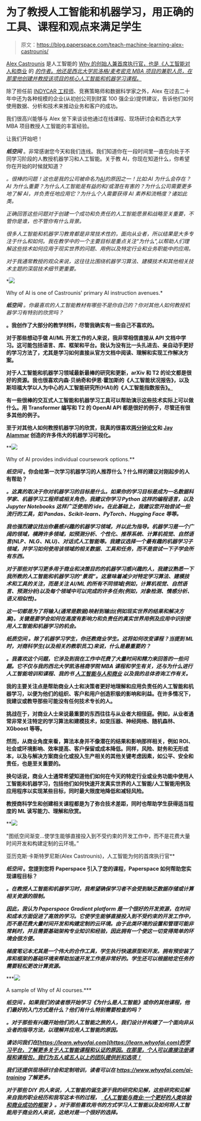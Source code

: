# 为了教授人工智能和机器学习，用正确的工具、课程和观点来满足学生

> 原文：<https://blog.paperspace.com/teach-machine-learning-alex-castrounis/>

[Alex Castrounis](https://www.whyofai.com/alex-castrounis) 是人工智能的 [Why 的创始人兼首席执行官，也是《人工智能对人和商业](https://www.whyofai.com/) 的 *[的作者。他还是西北大学凯洛格/麦考密克 MBA 项目的兼职人员，在那里他创建并教授该项目的核心人工智能和机器学习课程。](https://www.whyofai.com/ai-book)*

除了担任前 [INDYCAR 工程师](https://www.whyofai.com/blog/indycar-racing-to-business-success-using-ai-data)、竞赛策略师和数据科学家之外，Alex 在过去二十年中还为各种规模的企业(从初创公司到财富 100 强企业)提供建议，告诉他们如何使用数据、分析和技术来推动业务和客户的成功。

我们很高兴能够与 Alex 坐下来谈谈他通过在线课程、现场研讨会和西北大学 MBA 项目教授人工智能的丰富经验。

让我们开始吧！

***纸空间*** 。非常感谢您今天和我们连线。我们知道你在一段时间里一直在向处于不同学习阶段的人教授机器学习和人工智能。关于教 AI，你现在知道什么，你希望你在开始的时候就知道？

*。很棒的问题！这也是我的公司被命名为[AI](https://www.whyofai.com/)的原因之一！比如:AI 为什么会存在？AI 为什么重要？为什么人工智能是有益的和/或潜在有害的？为什么公司需要更多地了解 AI，并负责任地应用它？为什么个人需要获得 AI 素养和流畅度？诸如此类。*

*正确回答这些问题对于创建一个成功和负责任的人工智能愿景和战略至关重要，不管你是谁，也不管你有什么背景。*

*很多人工智能和机器学习教育都是非常技术性的，面向从业者，所以结果是大多专注于什么和如何。我在教学中的一个主要目标是重点关注“为什么”,以帮助人们理解这些技术如何应用于现实世界的问题、用例以及特定行业和业务职能中的应用。*

*对于我通常教授的观众来说，这往往比围绕机器学习算法、建模技术和其他相关技术主题的深层技术细节更重要。*

*![](img/4dd3b3ffd94e33492b38849c28cb5041.png)

Why of AI is one of Castrounis' primary AI instruction avenues.* 

****纸空间*** 。你最喜欢的人工智能教材有哪些不是你自己的？你对其他人如何教授机器学习有特别的欣赏吗？*

**。我创作了大部分的教学材料，尽管我确实有一些自己不喜欢的。**

**对于那些想动手做 AI/ML 开发工作的人来说，我非常相信直接从 API 文档中学习。这可能包括语言、库、框架和平台。我认为没有比一头扎进去、亲自动手更好的学习方法了，尤其是学习如何直接从官方文档中阅读、理解和实现工作解决方案。**

**对于人工智能和机器学习领域最新最棒的研究和更新，arXiv 和 T2 的论文都是很好的资源。我也很喜欢内森·贝纳奇和伊恩·霍加斯的《人工智能状况报告》，以及斯坦福大学以人为中心的人工智能研究所(HAI)的《人工智能指数报告》[。](https://aiindex.stanford.edu/report/)**

**有一些很棒的交互式人工智能和机器学习工具可以帮助演示这些技术实际上可以做什么。用 Transformer 编写和 T2 的 OpenAI API 都是很好的例子，尽管还有很多其他的例子。**

**至于对其他人如何教授机器学习的欣赏，我真的很喜欢[两分钟论文](https://www.youtube.com/c/K%C3%A1rolyZsolnai)和 [Jay Alammar](https://jalammar.github.io/) 创造的许多伟大的机器学习可视化。**

**![](img/ca7c6613a6559804c00111df2a7987e3.png)

Why of AI provides individual coursework options.** 

*****纸空间*** 。你会给第一次学习机器学习的人推荐什么？什么样的建议对刚起步的人有帮助？**

***。这真的取决于你对机器学习的目标是什么。如果你的学习目标是成为一名数据科学家、机器学习工程师或相关角色，我建议你学习 Python 这样的编程语言，以及 Jupyter Notebooks 这样广泛使用的 ide。在此基础上，我建议您开始尝试一些流行的工具，如 Pandas、Scikit-learn、PyTorch、Hugging Face 等等。***

***我也强烈建议找出你最感兴趣的机器学习领域，并以此为指导。机器学习是一个广阔的领域，横跨许多领域，如预测分析、个性化、推荐系统、计算机视觉、自然语言(NLP、NLG、NLU)、对话式人工智能等。我建议选择一个最有趣的机器学习子领域，并学习如何使用该领域的相关数据、工具和任务，而不是尝试一下子学会所有东西。***

***对于那些对学习更多用于商业和决策目的的机器学习感兴趣的人，我建议熟悉一下我所教的人工智能和机器学习的“景观”。这意味着减少对特定学习算法、建模技术和工具的关注，而是关注 AI/ML 的所有不同领域(例如，计算机视觉、自然语言、预测分析)以及每个领域中可以完成的许多任务(例如，对象检测、情感分析、语义相似性)。***

***这一切都是为了将输入(通常是数据)映射到输出(例如现实世界的结果和解决方案)。关键是要学会如何在高度有影响力和负责任的真实世界用例及应用中识别使用人工智能和机器学习的机会。***

******纸质空间*** 。除了机器学习学生，你还教商业学生。这将如何改变课程？当提到 ML 时，对商科学生(以及相关的教职员工)来说，什么是最重要的？***

***。我喜欢这个问题，它涉及到我在工作中花费了大量时间和精力来回答的一些问题。它不仅与我的西北大学凯洛格商学院 MBA 课程和学生有关，还与为什么进行人工智能培训和课程、我的书 *[人工智能与人和商业](https://www.whyofai.com/ai-book)* 以及我的总体咨询工作有关。***

**我的主要关注点是帮助商业人士和决策者更好地理解和应用负责任的人工智能和机器学习，以便为他们的组织、客户和用户创造积极的影响和利益。在许多情况下，我建议或教导那些可能没有任何技术专长的人。**

**挑战在于，对商业人士来说最重要的东西往往与从业者大相径庭。例如，从业者通常非常关注特定的学习算法和建模技术，如变压器、神经网络、随机森林、XGboost 等等。**

**然而，从商业角度来看，算法本身并不像潜在的结果和影响那样相关，例如 ROI、社会或环境影响、效率提高、客户保留或成本降低。同样，风险、财务和无形成本，以及与解决方案商业化或投入生产相关的其他关键考虑因素，如公平、安全和责任，也是至关重要的。**

**换句话说，商业人士通常希望知道他们如何在今天的特定行业或业务功能中使用人工智能和机器学习，包括他们如何快速开发真实世界的人工智能/人工智能用例及应用程序以实现某些目标，同时最大限度地降低和减轻风险。**

**教授商科学生和创建相关课程都是为了弥合技术差距，同时也帮助学生获得适当程度的 ML 读写能力、理解和欣赏。**

**![](img/7413c4b2b33d3334e0a687d904cb393c.png)

"图纸空间渐变...使学生能够直接投入到不受约束的开发工作中，而不是花费大量时间开发和构建定制的云环境。”

亚历克斯·卡斯特罗尼斯(Alex Castrounis)，人工智能为何的首席执行官** 

*****纸空间*** 。您提到您将 Paperspace 引入了您的课程，Paperspace 如何帮助您实现课程目标？**

***。在教授人工智能和机器学习时，我希望确保学习者不会受到缺乏数据存储或计算相关资源的限制。***

***因此，我认为 Paperspace Gradient platform 是一个很好的开发资源，在时间和成本方面促进了高效的学习。它使学生能够直接投入到不受约束的开发工作中，而不是花费大量时间开发和构建定制的云环境。由于此类环境的设置和管理可能非常耗时，并且需要基础架构专业知识和经验，因此拥有一个使这一切变得简单的环境会很方便。***

***梯度笔记本尤其是一个伟大的合作工具，学生执行快速原型和开发。拥有预安装了库和框架的基础环境来帮助加速开发工作是非常好的。学生还可以根据给定任务的需要轻松更改计算资源。***

***![](img/2253fa2c6e129e5a8fbd4088f63fea46.png)

A sample of Why of AI courses.*** 

******纸空间*** 。如果我们的读者想开始学习《为什么是人工智能》或你的其他课程，他们最好的入门方式是什么？他们有什么特别需要检查的吗？***

***。对于那些有兴趣开始他们的人工智能之旅的人，我们设计并构建了一个面向非从业者的指导方法，以理解并应用人工智能的原因。***

***请访问我们在[https://learn.whyofai.com](https://learn.whyofai.com)的学习平台，了解更多关于人工智能课程和认证的原因。在那里，个人可以直接注册课程和课程包，我们为五人或五人以上的团队提供折扣选项！***

***我们还提供现场研讨会和定制培训，读者可以在 https://www.whyofai.com/ai-training 了解更多。***

***对于那些 DIY 的人来说，人工智能的诞生源于我的研究和见解，这些研究和见解来自我的职业经历和我写这本书的过程， *[《人工智能与商业:一个更好的人类体验和商业成功的框架](https://www.whyofai.com/ai-book)* 》。对于那些喜欢用书的方式学习人工智能以及如何将人工智能用于商业的人来说，这绝对是一个很好的选择。***